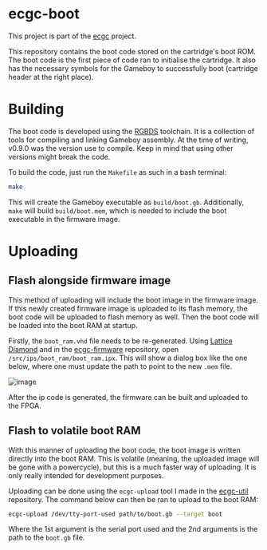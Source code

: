 # ecgc-boot

This project is part of the [ecgc](https://efacdev.nl/pages/project/?name=ecgc)
project.

This repository contains the boot code stored on the cartridge's boot ROM.
The boot code is the first piece of code ran to initialise the cartridge.
It also has the necessary symbols for the Gameboy to successfully boot
(cartridge header at the right place).

# Building

The boot code is developed using the [RGBDS](https://rgbds.gbdev.io/) toolchain.
It is a collection of tools for compiling and linking Gameboy assembly.
At the time of writing, v0.9.0 was the version use to compile.
Keep in mind that using other versions might break the code.

To build the code, just run the `Makefile` as such in a bash terminal:

```bash
make
```

This will create the Gameboy executable as `build/boot.gb`.
Additionally, `make` will build `build/boot.mem`,
which is needed to include the boot executable in the firmware image.

# Uploading

## Flash alongside firmware image

This method of uploading will include the boot image in the firmware image.
If this newly created firmware image is uploaded to its flash memory,
the boot code will be uploaded to flash memory as well.
Then the boot code will be loaded into the boot RAM at startup.

Firstly, the `boot_ram.vhd` file needs to be re-generated.
Using [Lattice Diamond](https://www.latticesemi.com/latticediamond)
and in the [ecgc-firmware](https://github.com/elialm/ecgc-firmware) repository,
open `/src/ips/boot_ram/boot_ram.ipx`.
This will show a dialog box like the one below,
where one must update the path to point to the new `.mem` file.

![image](https://user-images.githubusercontent.com/43206514/217513135-92f77f94-db69-4eff-919e-143572e82703.png)

After the ip code is generated,
the firmware can be built and uploaded to the FPGA.

## Flash to volatile boot RAM

With this manner of uploading the boot code,
the boot image is written directly into the boot RAM.
This is volatile (meaning, the uploaded image will be gone with a powercycle),
but this is a much faster way of uploading.
It is only really intended for development purposes.

Uploading can be done using the `ecgc-upload` tool I made in the
[ecgc-util](https://github.com/elialm/ecgc-util) repository.
The command below can then be ran to upload to the boot RAM:

```bash
ecgc-upload /dev/tty-port-used path/to/boot.gb --target boot
```

Where the 1st argument is the serial port used
and the 2nd arguments is the path to the `boot.gb` file.
